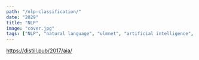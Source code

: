 ```yaml
---
path: "/nlp-classification/"
date: "2029"
title: "NLP"
image: "cover.jpg"
tags: ["NLP", "natural language", "ulmnet", "artificial intelligence", "deep learning", "machine learning", "tensorflow.js"]
---
```


https://distill.pub/2017/aia/
